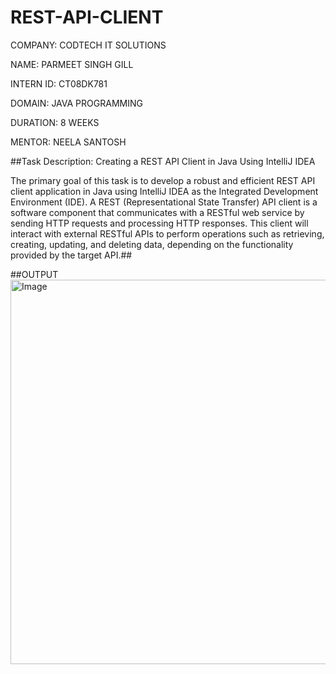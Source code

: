 # REST-API-CLIENT

COMPANY: CODTECH IT SOLUTIONS

NAME: PARMEET SINGH GILL

INTERN ID: CT08DK781

DOMAIN: JAVA PROGRAMMING

DURATION: 8 WEEKS

MENTOR: NEELA SANTOSH

##Task Description: Creating a REST API Client in Java Using IntelliJ IDEA

The primary goal of this task is to develop a robust and efficient REST API client application in Java using IntelliJ IDEA as the Integrated Development Environment (IDE). A REST (Representational State Transfer) API client is a software component that communicates with a RESTful web service by sending HTTP requests and processing HTTP responses. This client will interact with external RESTful APIs to perform operations such as retrieving, creating, updating, and deleting data, depending on the functionality provided by the target API.##

##OUTPUT
<img width="1182" height="615" alt="Image" src="https://github.com/user-attachments/assets/d2a4871c-eef5-4f51-8972-3bc4c69fe3af" />
